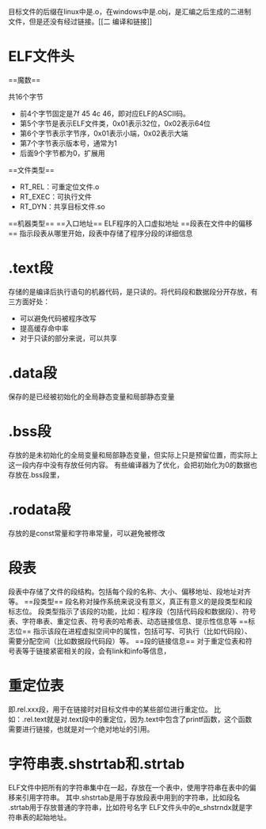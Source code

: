 目标文件的后缀在linux中是.o，在windows中是.obj，是汇编之后生成的二进制文件，但是还没有经过链接。[[二 编译和链接]]
# ELF文件头

==魔数==

共16个字节
- 前4个字节固定是7f 45 4c 46，即对应ELF的ASCII码。
- 第5个字节是表示ELF文件类，0x01表示32位，0x02表示64位
- 第6个字节表示字节序，0x01表示小端，0x02表示大端
- 第7个字节表示版本号，通常为1
- 后面9个字节都为0，扩展用

==文件类型==
- RT_REL：可重定位文件.o
- RT_EXEC：可执行文件
- RT_DYN：共享目标文件.so

==机器类型==
==入口地址==
ELF程序的入口虚拟地址
==段表在文件中的偏移==
指示段表从哪里开始，段表中存储了程序分段的详细信息
# .text段
存储的是编译后执行语句的机器代码，是只读的。将代码段和数据段分开存放，有三方面好处：
- 可以避免代码被程序改写
- 提高缓存命中率
- 对于只读的部分来说，可以共享
# .data段
保存的是已经被初始化的全局静态变量和局部静态变量

# .bss段
存放的是未初始化的全局变量和局部静态变量，但实际上只是预留位置，而实际上这一段内存中没有存放任何内容。
有些编译器为了优化，会把初始化为0的数据也存放在.bss段里，

# .rodata段
存放的是const常量和字符串常量，可以避免被修改

# 段表
段表中存储了文件的段结构。包括每个段的名称、大小、偏移地址、段地址对齐等。
==段类型==
段名称对操作系统来说没有意义，真正有意义的是段类型和段标志位。
段类型指示了该段的功能，比如：程序段（包括代码段和数据段）、符号表、字符串表、重定位表、符号表的哈希表、动态链接信息、提示性信息等
==标志位==
指示该段在进程虚拟空间中的属性，包括可写、可执行（比如代码段）、需要分配空间（比如数据段代码段）等。
==段的链接信息==
对于重定位表和符号表等于链接紧密相关的段，会有link和info等信息，
# 重定位表
即.rel.xxx段，用于在链接时对目标文件中的某些部位进行重定位。
比如：.rel.text就是对.text段中的重定位，因为.text中包含了printf函数，这个函数需要进行链接，也就是对一个绝对地址的引用。
# 字符串表.shstrtab和.strtab
ELF文件中把所有的字符串集中在一起，存放在一个表中，使用字符串在表中的偏移来引用字符串。
其中.shstrtab是用于存放段表中用到的字符串，比如段名
.strtab用于存放普通的字符串，比如符号名字
ELF文件头中的e_shstrndx就是字符串表的起始地址。

